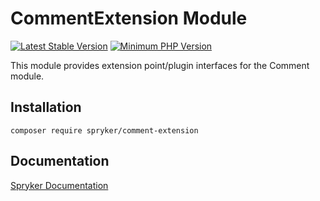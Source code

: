 # CommentExtension Module
[![Latest Stable Version](https://poser.pugx.org/spryker/comment-extension/v/stable.svg)](https://packagist.org/packages/spryker/comment-extension)
[![Minimum PHP Version](https://img.shields.io/badge/php-%3E%3D%208.0-8892BF.svg)](https://php.net/)

This module provides extension point/plugin interfaces for the Comment module.

## Installation

```
composer require spryker/comment-extension
```

## Documentation

[Spryker Documentation](https://docs.spryker.com)
